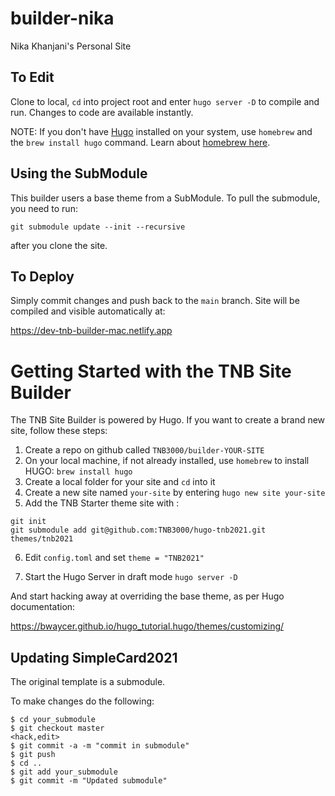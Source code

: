 # builder-nika
Nika Khanjani's Personal Site

## To Edit
Clone to local, `cd` into project root and enter `hugo server -D` to compile and run. Changes to code are available instantly.

NOTE: If you don't have [Hugo](https://hugo.dev) installed on your system, use `homebrew` and the `brew install hugo` command. Learn about [homebrew here](https://brew.sh).

## Using the SubModule
This builder users a base theme from a SubModule. To pull the submodule, you need to run:

````
git submodule update --init --recursive
````

after you clone the site.

## To Deploy
Simply commit changes and push back to the `main` branch. Site will be compiled and visible automatically at:

https://dev-tnb-builder-mac.netlify.app

# Getting Started with the TNB Site Builder

The TNB Site Builder is powered by Hugo. If you want to create a brand new site, follow these steps:

1. Create a repo on github called `TNB3000/builder-YOUR-SITE`
2. On your local machine, if not already installed, use `homebrew` to install HUGO: `brew install hugo`
3. Create a local folder for your site and `cd` into it
4. Create a new site named `your-site` by entering `hugo new site your-site`
5. Add the TNB Starter theme site with :

````
git init
git submodule add git@github.com:TNB3000/hugo-tnb2021.git themes/tnb2021
````

6. Edit `config.toml` and set `theme = "TNB2021"`

7. Start the Hugo Server in draft mode `hugo server -D`

And start hacking away at overriding the base theme, as per Hugo documentation:

https://bwaycer.github.io/hugo_tutorial.hugo/themes/customizing/

## Updating SimpleCard2021
The original template is a submodule.

To make changes do the following:
```angular2html
$ cd your_submodule
$ git checkout master
<hack,edit>
$ git commit -a -m "commit in submodule"
$ git push
$ cd ..
$ git add your_submodule
$ git commit -m "Updated submodule"
```